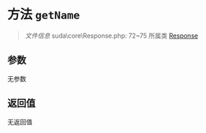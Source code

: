 # 方法 `getName`

> *文件信息* suda\core\Response.php: 72~75
> 所属类 [Response](../Response.md)




## 参数


无参数


## 返回值

无返回值
